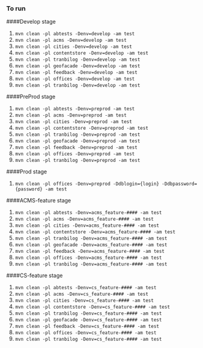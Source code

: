 ### To run

####Develop stage
1. `mvn clean -pl abtests -Denv=develop -am test`
2. `mvn clean -pl acms -Denv=develop -am test`
3. `mvn clean -pl cities -Denv=develop -am test`
4. `mvn clean -pl contentstore -Denv=develop -am test`
5. `mvn clean -pl tranbilog -Denv=develop -am test`
6. `mvn clean -pl geofacade -Denv=develop -am test`
7. `mvn clean -pl feedback -Denv=develop -am test`
8. `mvn clean -pl offices -Denv=develop -am test`
9. `mvn clean -pl tranbilog -Denv=develop -am test`

####PreProd stage
1. `mvn clean -pl abtests -Denv=preprod -am test`
2. `mvn clean -pl acms -Denv=preprod -am test`
3. `mvn clean -pl cities -Denv=preprod -am test`
4. `mvn clean -pl contentstore -Denv=preprod -am test`
5. `mvn clean -pl tranbilog -Denv=preprod -am test`
6. `mvn clean -pl geofacade -Denv=preprod -am test`
7. `mvn clean -pl feedback -Denv=preprod -am test`
8. `mvn clean -pl offices -Denv=preprod -am test`
9. `mvn clean -pl tranbilog -Denv=preprod -am test`

####Prod stage
1. `mvn clean -pl offices -Denv=preprod -Ddblogin={login} -Ddbpassword={password} -am test`

####ACMS-feature stage
1. `mvn clean -pl abtests -Denv=acms_feature-#### -am test`
2. `mvn clean -pl acms -Denv=acms_feature-#### -am test`
3. `mvn clean -pl cities -Denv=acms_feature-#### -am test`
4. `mvn clean -pl contentstore -Denv=acms_feature-#### -am test`
5. `mvn clean -pl tranbilog -Denv=acms_feature-#### -am test`
6. `mvn clean -pl geofacade -Denv=acms_feature-#### -am test`
7. `mvn clean -pl feedback -Denv=acms_feature-#### -am test`
8. `mvn clean -pl offices -Denv=acms_feature-#### -am test`
9. `mvn clean -pl tranbilog -Denv=acms_feature-#### -am test`

####CS-feature stage
1. `mvn clean -pl abtests -Denv=cs_feature-#### -am test`
2. `mvn clean -pl acms -Denv=cs_feature-#### -am test`
3. `mvn clean -pl cities -Denv=cs_feature-#### -am test`
4. `mvn clean -pl contentstore -Denv=cs_feature-#### -am test`
5. `mvn clean -pl tranbilog -Denv=cs_feature-#### -am test`
6. `mvn clean -pl geofacade -Denv=cs_feature-#### -am test`
7. `mvn clean -pl feedback -Denv=cs_feature-#### -am test`
8. `mvn clean -pl offices -Denv=cs_feature-#### -am test`
9. `mvn clean -pl tranbilog -Denv=cs_feature-#### -am test`
